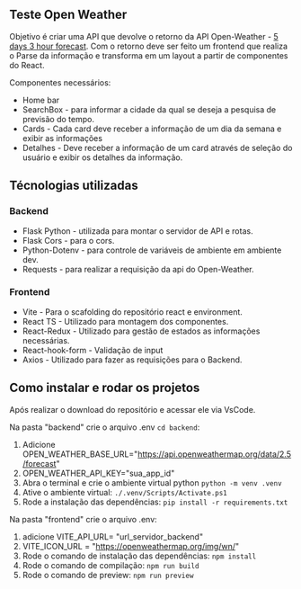 ## Teste Open Weather

Objetivo é criar uma API que devolve o retorno da API Open-Weather - [5 days 3 hour forecast](https://openweathermap.org/forecast5).
Com o retorno deve ser feito um frontend que realiza o Parse da informação e transforma em um layout a partir de componentes do React.

Componentes necessários: 
- Home bar
- SearchBox - para informar a cidade da qual se deseja a pesquisa de previsão do tempo.
- Cards - Cada card deve receber a informação de um dia da semana e exibir as informações
- Detalhes - Deve receber a informação de um card através de seleção do usuário e exibir os detalhes da informação.

## Técnologias utilizadas
### Backend
- Flask Python - utilizada para montar o servidor de API e rotas.
- Flask Cors - para o cors.
- Python-Dotenv - para controle de variáveis de ambiente em ambiente dev.
- Requests - para realizar a requisição da api do Open-Weather.

### Frontend
- Vite - Para o scafolding do repositório react e environment.
- React TS - Utilizado para montagem dos componentes.
- React-Redux - Utilizado para gestão de estados as informações necessárias.
- React-hook-form - Validação de input
- Axios - Utilizado para fazer as requisições para o Backend.

## Como instalar e rodar os projetos

Após realizar o download do repositório e acessar ele via VsCode.

Na pasta "backend" crie o arquivo .env ```cd backend```:
1. Adicione OPEN_WEATHER_BASE_URL="https://api.openweathermap.org/data/2.5/forecast"
2. OPEN_WEATHER_API_KEY="sua_app_id"
3. Abra o terminal e crie o ambiente virtual python ```python -m venv .venv```
4. Ative o ambiente virtual: ```./.venv/Scripts/Activate.ps1```
5. Rode a instalação das dependências: ```pip install -r requirements.txt```

Na pasta "frontend" crie o arquivo .env:
1. adicione  VITE_API_URL= "url_servidor_backend" 
2. VITE_ICON_URL = "https://openweathermap.org/img/wn/"
3. Rode o comando de instalação das dependências: ```npm install```
4. Rode o comando de compilação: ```npm run build```
5. Rode o comando de preview: ```npm run preview```